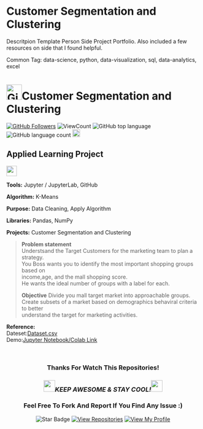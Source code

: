 <!--
 * @Author: BDFD
 * @Date: 2022-02-23 11:32:47
 * @LastEditTime: 2022-05-30 18:14:06
 * @LastEditors: BDFD
 * @Description:
 * @FilePath: \Section6.Project04_Customer_Segmentation\README.md
-->

# Customer Segmentation and Clustering

Descritpion Template
Person Side Project Portfolio. Also included a few resources on side that I found helpful.

Common Tag: data-science, python, data-visualization, sql, data-analytics, excel

# <a href="https://github.com/bdfd"><img height=40 src="https://cdn.jsdelivr.net/gh/bdfd/Personal_Image_Repo/4.Stamp/BDFD_Stamp.png" alt="GitHub Followers" /></a>Customer Segmentation and Clustering

<a href="https://github.com/bdfd"><img src="https://img.shields.io/github/followers/bdfd?label=Follow%20Me&logo=github" alt="GitHub Followers" /></a>
![ViewCount](https://views.whatilearened.today/views/github/bdfd/Section6.Project04_Customer_Segmentation.svg?cache=remove)
![GitHub top language](https://img.shields.io/github/languages/top/bdfd/Section6.Project04_Customer_Segmentation?style=flat)
![GitHub language count](https://img.shields.io/github/languages/count/bdfd/Section6.Project04_Customer_Segmentation?style=flat)
<img height=20 src="https://cdn.jsdelivr.net/gh/bdfd/Personal_Image_Repo/7.Color-Icon/Status/On_Progress.svg" alt="bdfd" />

<!-- <img height=20 src="https://cdn.jsdelivr.net/gh/bdfd/Personal_Image_Repo/7.Color-Icon/Status/Finish.svg" alt="bdfd" /> -->

## Applied Learning Project

<img height="27" src="https://img.shields.io/badge/Unsupervised Machine Learning -Level  Beginner-green.svg?&style=for-the-badge&logo=TheSparksFoundation&logoColor=red" />

**Tools:** Jupyter / JupyterLab, GitHub

**Algorithm:** K-Means

**Purpose:** Data Cleaning, Apply Algorithm

**Libraries:** Pandas, NumPy

**Projects:** Customer Segmentation and Clustering

> **Problem statement**  
> Understsand the Target Customers for the marketing team to plan a strategy.  
> You Boss wants you to identify the most important shopping groups based on  
> income,age, and the mall shopping score.  
> He wants the ideal number of groups with a label for each.
>
> **Objective**
> Divide you mall target market into approachable groups.  
> Create subsets of a market based on demographics behaviral criteria to better  
> understand the target for marketing activities.

**Reference:**  
Dateset:<a href="https://raw.githubusercontent.com/bdfd/Section6.Project04_Customer_Segmentation/main/dataset/Mall_Customers.csv">Dataset.csv</a>  
Demo:<a href="https://github.com/bdfd/Section6.Project04_Customer_Segmentation/blob/main/Shopping_Customer_Segmentation.ipynb">Jupyter Notebook/Colab Link</a>

<!-- Demo:<a href="Youtube Link">Demo Website Link</a> -->
<!-- Reference:
- <a href="https://www.kaggle.com/datasets/smokingkrils/avacado-price-prediction?select=Avocado.csv">Orginal Data Source Link</a>
- <a href="https://www.youtube.com/watch?v=iwUli5gIcU0">Orginal Video Source Link</a> -->
<br>

<div align="center">

### Thanks For Watch This Repositories!

### <img src="https://media.giphy.com/media/WUlplcMpOCEmTGBtBW/giphy.gif" width="30"><i>KEEP AWESOME & STAY COOL!</i><img src="https://media.giphy.com/media/WUlplcMpOCEmTGBtBW/giphy.gif" width="30">

### Feel Free To Fork And Report If You Find Any Issue :)

![Star Badge](https://img.shields.io/static/v1?label=%F0%9F%8C%9F&message=If%20Useful&style=style=flat&color=BC4E99)
[![View Repositories](https://img.shields.io/badge/View-My_Repositories-blue?logo=GitHub)](https://github.com/bdfd?tab=repositories)
[![View My Profile](https://img.shields.io/badge/View-My_Profile-green?logo=GitHub)](https://github.com/bdfd)

</div>
